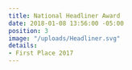 ```yaml
---
title: National Headliner Award
date: 2018-01-08 13:56:00 -05:00
position: 3
image: "/uploads/Headliner.svg"
details:
- First Place 2017
---
```


